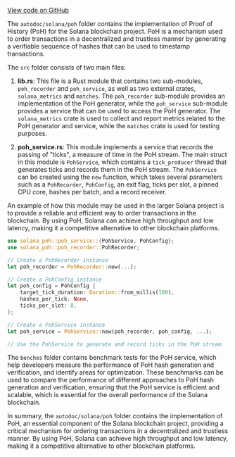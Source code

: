 [View code on GitHub](https://github.com/solana-labs/solana/tree/master/na/poh)

The `autodoc/solana/poh` folder contains the implementation of Proof of History (PoH) for the Solana blockchain project. PoH is a mechanism used to order transactions in a decentralized and trustless manner by generating a verifiable sequence of hashes that can be used to timestamp transactions.

The `src` folder consists of two main files:

1. **lib.rs**: This file is a Rust module that contains two sub-modules, `poh_recorder` and `poh_service`, as well as two external crates, `solana_metrics` and `matches`. The `poh_recorder` sub-module provides an implementation of the PoH generator, while the `poh_service` sub-module provides a service that can be used to access the PoH generator. The `solana_metrics` crate is used to collect and report metrics related to the PoH generator and service, while the `matches` crate is used for testing purposes.

2. **poh_service.rs**: This module implements a service that records the passing of "ticks", a measure of time in the PoH stream. The main struct in this module is `PohService`, which contains a `tick_producer` thread that generates ticks and records them in the PoH stream. The `PohService` can be created using the `new` function, which takes several parameters such as a `PohRecorder`, `PohConfig`, an exit flag, ticks per slot, a pinned CPU core, hashes per batch, and a record receiver.

An example of how this module may be used in the larger Solana project is to provide a reliable and efficient way to order transactions in the blockchain. By using PoH, Solana can achieve high throughput and low latency, making it a competitive alternative to other blockchain platforms.

```rust
use solana_poh::poh_service::{PohService, PohConfig};
use solana_poh::poh_recorder::PohRecorder;

// Create a PohRecorder instance
let poh_recorder = PohRecorder::new(...);

// Create a PohConfig instance
let poh_config = PohConfig {
    target_tick_duration: Duration::from_millis(100),
    hashes_per_tick: None,
    ticks_per_slot: 8,
};

// Create a PohService instance
let poh_service = PohService::new(poh_recorder, poh_config, ...);

// Use the PohService to generate and record ticks in the PoH stream
```

The `benches` folder contains benchmark tests for the PoH service, which help developers measure the performance of PoH hash generation and verification, and identify areas for optimization. These benchmarks can be used to compare the performance of different approaches to PoH hash generation and verification, ensuring that the PoH service is efficient and scalable, which is essential for the overall performance of the Solana blockchain.

In summary, the `autodoc/solana/poh` folder contains the implementation of PoH, an essential component of the Solana blockchain project, providing a critical mechanism for ordering transactions in a decentralized and trustless manner. By using PoH, Solana can achieve high throughput and low latency, making it a competitive alternative to other blockchain platforms.
